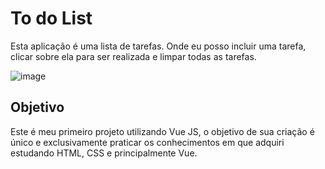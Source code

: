 # To do List #
Esta aplicação é uma lista de tarefas. Onde eu posso incluir uma tarefa, clicar sobre ela para ser realizada e limpar todas as tarefas.

![image](https://github.com/user-attachments/assets/24a12418-373b-4bee-a9b9-b400a6061b86)

## Objetivo ##
Este é meu primeiro projeto utilizando Vue JS, o objetivo de sua criação é único e exclusivamente praticar os conhecimentos em que adquiri estudando HTML, CSS e principalmente Vue.
